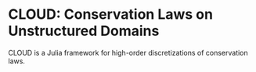 # CLOUD: Conservation Laws on Unstructured Domains

CLOUD is a Julia framework for high-order discretizations of conservation laws.
